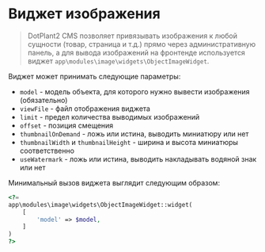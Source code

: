 # Виджет изображения

> DotPlant2 CMS позволяет привязывать изображения к любой сущности (товар, страница и т.д.) прямо через административную панель, а для вывода изображений на фронтенде используется виджет `app\modules\image\widgets\ObjectImageWidget`.

Виджет может принимать следующие параметры:

* `model` - модель объекта, для которого нужно вывести изображения (обязательно)
* `viewFile` - файл отображения виджета
* `limit` - предел количества выводимых изображений
* `offset` - позиция смещения
* `thumbnailOnDemand` - ложь или истина, выводить миниатюру или нет
* `thumbnailWidth` и `thumbnailHeight` - ширина и высота миниатюры соответственно
* `useWatermark` - ложь или истина, выводить накладывать водяной знак или нет

Минимальный вызов виджета выглядит следующим образом:

```php
<?=
app\modules\image\widgets\ObjectImageWidget::widget(
	[
		'model' => $model,
	]
)
?>
```